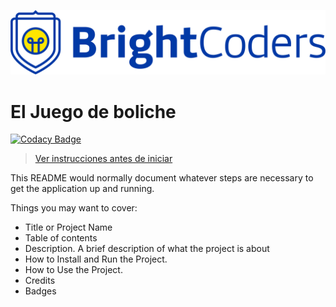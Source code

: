 ![BrightCoders Logo](img/logo.png)

# El Juego de boliche

[![Codacy Badge](https://api.codacy.com/project/badge/Grade/8cd699fc845a4639bd2a398c182fde2c)](https://app.codacy.com/gh/BrightCoders-Institute/s2a1-el-juego-de-boliche-team02?utm_source=github.com&utm_medium=referral&utm_content=BrightCoders-Institute/s2a1-el-juego-de-boliche-team02&utm_campaign=Badge_Grade)

> [Ver instrucciones antes de iniciar](./instructions.md)

This README would normally document whatever steps are necessary to get the application up and running.

Things you may want to cover:

- Title or Project Name
- Table of contents
- Description. A brief description of what the project is about
- How to Install and Run the Project.
- How to Use the Project.
- Credits
- Badges
  
